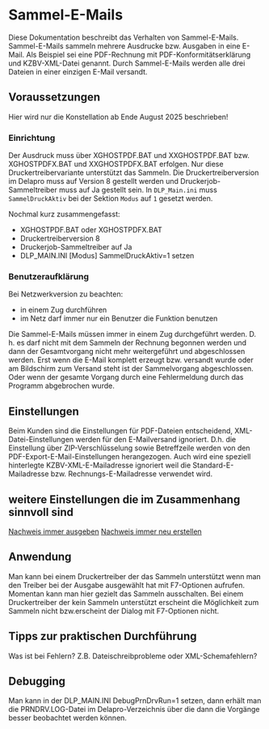 # Sammel-E-Mails
Diese Dokumentation beschreibt das Verhalten von Sammel-E-Mails. Sammel-E-Mails sammeln mehrere Ausdrucke bzw. Ausgaben in eine E-Mail. Als Beispiel sei eine PDF-Rechnung mit PDF-Konformitätserklärung und KZBV-XML-Datei genannt. Durch Sammel-E-Mails werden alle drei Dateien in einer einzigen E-Mail versandt.

## Voraussetzungen
Hier wird nur die Konstellation ab Ende August 2025 beschrieben!

### Einrichtung
Der Ausdruck muss über XGHOSTPDF.BAT und XXGHOSTPDF.BAT bzw. XGHOSTPDFX.BAT und XXGHOSTPDFX.BAT erfolgen. Nur diese Druckertreibervariante unterstützt das Sammeln. Die Druckertreiberversion im Delapro muss auf Version 8 gestellt werden und Druckerjob-Sammeltreiber muss auf Ja gestellt sein. In <Code>DLP_Main.ini</Code> muss <Code>SammelDruckAktiv</Code> bei der Sektion <Code>Modus</Code> auf <Code>1</Code> gesetzt werden.

Nochmal kurz zusammengefasst:
- XGHOSTPDF.BAT oder XGHOSTPDFX.BAT
- Druckertreiberversion 8
- Druckerjob-Sammeltreiber auf Ja
- DLP_MAIN.INI [Modus] SammelDruckAktiv=1 setzen

### Benutzeraufklärung
Bei Netzwerkversion zu beachten:

- in einem Zug durchführen
- im Netz darf immer nur ein Benutzer die Funktion benutzen

Die Sammel-E-Mails müssen immer in einem Zug durchgeführt werden. D. h. es darf nicht mit dem Sammeln der Rechnung begonnen werden und dann der Gesamtvorgang nicht mehr weitergeführt und abgeschlossen werden. Erst wenn die E-Mail komplett erzeugt bzw. versandt wurde oder am Bildschirm zum Versand steht ist der Sammelvorgang abgeschlossen. Oder wenn der gesamte Vorgang durch eine Fehlermeldung durch das Programm abgebrochen wurde.

## Einstellungen
Beim Kunden sind die Einstellungen für PDF-Dateien entscheidend, XML-Datei-Einstellungen werden für den E-Mailversand ignoriert. D.h. die Einstellung über ZIP-Verschlüsselung sowie Betreffzeile werden von den PDF-Export-E-Mail-Einstellungen herangezogen. Auch wird eine speziell hinterlegte KZBV-XML-E-Mailadresse ignoriert weil die Standard-E-Mailadresse bzw. Rechnungs-E-Mailadresse verwendet wird.

## weitere Einstellungen die im Zusammenhang sinnvoll sind

[Nachweis immer ausgeben](Nachweise.md#nachweis-immer-drucken)
[Nachweis immer neu erstellen](Nachweise.md#nachweis-immer-neu-erstellen)

## Anwendung
Man kann bei einem Druckertreiber der das Sammeln unterstützt wenn man den Treiber bei der Ausgabe ausgewählt hat mit F7-Optionen aufrufen. Momentan kann man hier gezielt das Sammeln ausschalten. Bei einem Druckertreiber der kein Sammeln unterstützt erscheint die Möglichkeit zum Sammeln nicht bzw.erscheint der Dialog mit F7-Optionen nicht.

## Tipps zur praktischen Durchführung
Was ist bei Fehlern? Z.B. Dateischreibprobleme oder XML-Schemafehlern?

## Debugging
Man kann in der DLP_MAIN.INI DebugPrnDrvRun=1 setzen, dann erhält man die PRNDRV.LOG-Datei im Delapro-Verzeichnis über die dann die Vorgänge besser beobachtet werden können.
